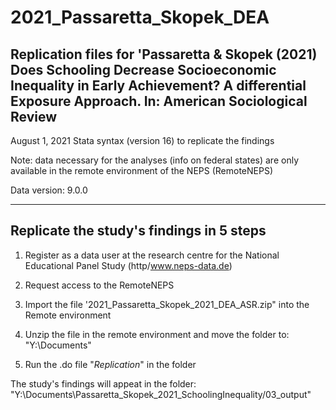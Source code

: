 # 2021_Passaretta_Skopek_DEA
Replication files for  'Passaretta & Skopek (2021) Does Schooling Decrease Socioeconomic Inequality in Early Achievement? A differential Exposure Approach. In: American Sociological Review
--------------------------------------------------------------------------------------------------------------------------------------------------------------------------------------------

August 1, 2021
Stata syntax (version 16) to replicate the findings

Note:  data necessary for the analyses (info on federal states) are only available in the remote environment of the NEPS (RemoteNEPS)

Data version: 9.0.0

-------------------------------------------------------------------------------------------------------------------
Replicate the study's findings in 5 steps
-------------------------------------------------------------------------------------------------------------------

1. Register as a data user at the research centre for the National Educational Panel Study (http/www.neps-data.de)
	
2. Request access to the RemoteNEPS

3. Import the file '2021_Passaretta_Skopek_2021_DEA_ASR.zip" into the Remote environment

4. Unzip the file in the remote environment and move the folder to: "Y:\Documents"

5. Run the .do file "_Replication_" in the folder

The study's findings will appeat in the folder: "Y:\Documents\Passaretta_Skopek_2021_SchoolingInequality/03_output"
